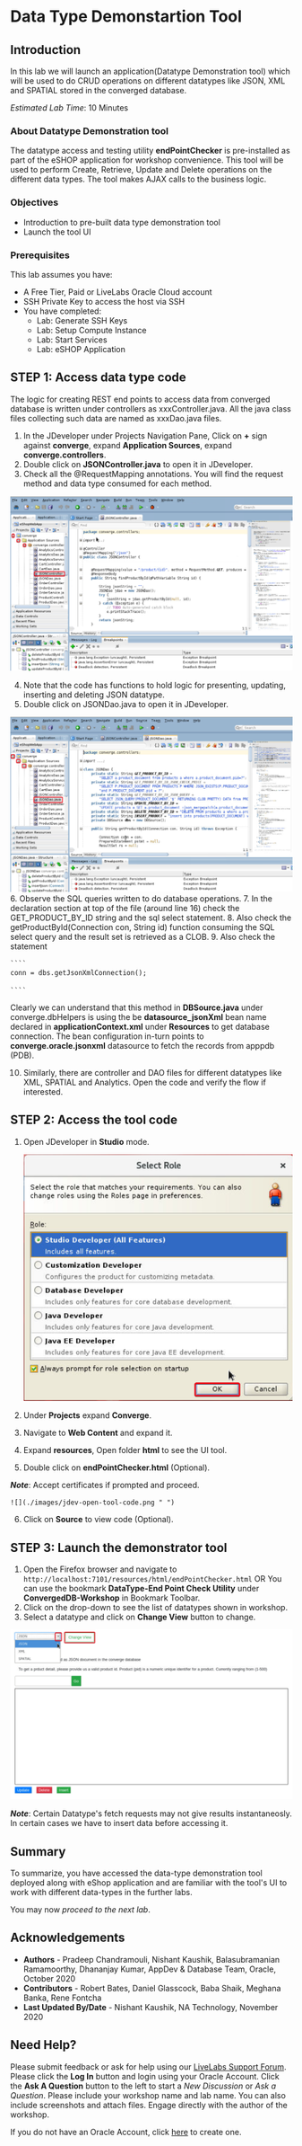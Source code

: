 # Data Type Demonstartion Tool 

## Introduction

 In this lab we will launch an application(Datatype Demonstration tool) which will be used to do CRUD operations on different datatypes like JSON, XML and SPATIAL stored in the converged database. 

*Estimated Lab Time*: 10 Minutes

### About Datatype Demonstration tool
 The datatype access and testing utility **endPointChecker** is pre-installed as part of the eSHOP application for workshop convenience.
 This tool will be used to perform Create, Retrieve, Update and Delete operations on the different data types.
 The tool makes AJAX calls to the business logic.

### Objectives
- Introduction to pre-built data type demonstration tool
- Launch the tool UI 

### Prerequisites
This lab assumes you have:
- A Free Tier, Paid or LiveLabs Oracle Cloud account
- SSH Private Key to access the host via SSH
- You have completed:
    - Lab: Generate SSH Keys
    - Lab: Setup Compute Instance
    - Lab: Start Services
    - Lab: eSHOP Application

## **STEP 1**:  Access data type code 

  The logic for creating REST end points to access data from converged database is written under controllers   as xxxController.java.  All the java class files collecting such data are named as xxxDao.java files.

1. In the JDeveloper under Projects Navigation Pane, Click on **+** sign against **converge**, expand **Application Sources**, expand **converge.controllers**.
2. Double click on **JSONController.java** to open it in JDeveloper.
3. Check all the @RequestMapping annotations.  You will find the request method and data type consumed for each method. 

  ![](./images/open-jsoncontroller-code.png " ")

4. Note that the code has functions to hold logic for presenting, updating, inserting and deleting JSON datatype.
5. Double click on JSONDao.java to open it in JDeveloper.

  ![](./images/open-jsondao-code.png " ")
6. Observe the SQL queries written to do database operations.
7. In the declaration section at top of the file (around line 16) check the GET\_PRODUCT\_BY_ID string and the sql select statement.
8. Also check the getProductById(Connection con,  String id) function consuming the SQL select query and the result set is retrieved as a CLOB.
9. Also check the statement

    ````
    conn = dbs.getJsonXmlConnection();
    
    ````
  Clearly we can understand that this method in **DBSource.java** under converge.dbHelpers is using the be **datasource_jsonXml** bean name declared in **applicationContext.xml**  under **Resources** to get database connection. The bean configuration in-turn points to **converge.oracle.jsonxml** datasource to fetch the records from apppdb (PDB).

10. Similarly, there are controller and DAO files for different datatypes like XML, SPATIAL and Analytics.  Open the code and verify the flow if interested.

## **STEP 2**: Access the tool code

1. Open JDeveloper in **Studio** mode.

    ![](./images/jdev-studio-option.png " ")

2. Under **Projects**  expand **Converge**.
3. Navigate to **Web Content** and expand it.
4. Expand **resources**, Open folder **html** to see the UI tool.
5. Double click on **endPointChecker.html** (Optional).

 ***Note***: Accept certificates if prompted and proceed.

    ![](./images/jdev-open-tool-code.png " ")

6. Click on **Source** to view code (Optional).


## **STEP 3**: Launch the demonstrator tool

1. Open the Firefox browser and navigate to `http://localhost:7101/resources/html/endPointChecker.html` OR You can use the bookmark **DataType-End Point Check Utility** under **ConvergedDB-Workshop** in Bookmark Toolbar.
2. Click on the drop-down to see the list of datatypes shown in workshop.
3. Select a datatype and click on **Change View** button to change.

  ![](./images/datatype-tool.png " ")

***Note***: Certain Datatype's fetch requests may not give results instantaneosly. In certain cases we have to insert data before accessing it. 

## Summary
To summarize, you have accessed the data-type demonstration tool deployed along with eShop application and are familiar with the tool's UI to work with different data-types in the further labs.

You may now *proceed to the next lab*.

## Acknowledgements
- **Authors** - Pradeep Chandramouli, Nishant Kaushik, Balasubramanian Ramamoorthy, Dhananjay Kumar, AppDev & Database Team, Oracle, October 2020
- **Contributors** - Robert Bates, Daniel Glasscock, Baba Shaik, Meghana Banka, Rene Fontcha
- **Last Updated By/Date** - Nishant Kaushik, NA Technology, November 2020

## Need Help?
Please submit feedback or ask for help using our [LiveLabs Support Forum](https://community.oracle.com/tech/developers/categories/livelabsdiscussions). Please click the **Log In** button and login using your Oracle Account. Click the **Ask A Question** button to the left to start a *New Discussion* or *Ask a Question*.  Please include your workshop name and lab name.  You can also include screenshots and attach files.  Engage directly with the author of the workshop.

If you do not have an Oracle Account, click [here](https://profile.oracle.com/myprofile/account/create-account.jspx) to create one.
      